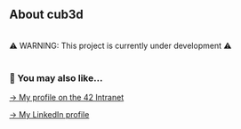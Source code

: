 ## About cub3d
<br>
⚠️ WARNING: This project is currently under development ⚠️
<br>
<br>

### 🔄 You may also like...
[-> My profile on the 42 Intranet](https://profile.intra.42.fr/users/mgimon-c)

[-> My LinkedIn profile](https://www.linkedin.com/in/mgimon-c/)

